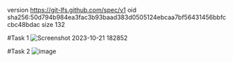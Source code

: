 version https://git-lfs.github.com/spec/v1
oid sha256:50d794b984ea3fac3b93baad383d0505124ebcaa7bf56431456bbfccbc48bdac
size 132

#Task 1
![Screenshot 2023-10-21 182852](https://github.com/HusseinA190/SYNC-INTERN-S-Python/assets/88108486/ec966184-2f65-4618-803d-01c75f53f8c5)

#Task 2
![image](https://github.com/HusseinA190/SYNC-INTERN-S-Python/assets/88108486/41b892ce-8e84-4ff2-8aad-5b217c71071a)
